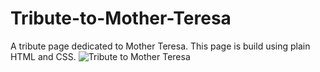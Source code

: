 # Tribute-to-Mother-Teresa
A tribute page dedicated to Mother Teresa. This page is build using plain HTML and CSS.
![Tribute to Mother Teresa](https://user-images.githubusercontent.com/69384551/145172244-42df554e-7510-4f9e-8a39-551ab022ec86.png)
